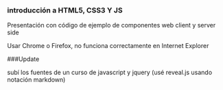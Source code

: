 ### introducción a HTML5, CSS3 Y JS

Presentación con código de ejemplo de componentes web client y server side

Usar Chrome o Firefox, no funciona correctamente en Internet Explorer

###Update

subí los fuentes de un curso de javascript y jquery (usé reveal.js usando notación markdown)